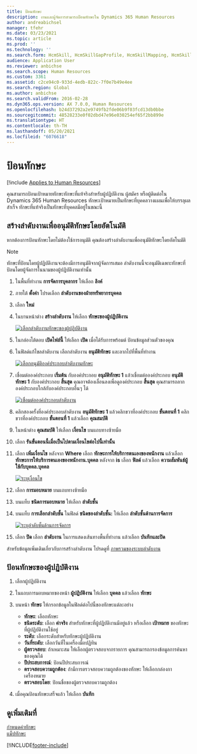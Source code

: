 ```yaml
---
title: ป้อนทักษะ
description: งานและผู้จัดการสามารถป้อนทักษะใน Dynamics 365 Human Resources
author: andreabichsel
manager: tfehr
ms.date: 03/23/2021
ms.topic: article
ms.prod: ''
ms.technology: ''
ms.search.form: HcmSkill, HcmSkillGapProfile, HcmSkillMapping, HcmSkillType, HcmEmployeeDevelopmentWorkspace
audience: Application User
ms.reviewer: anbichse
ms.search.scope: Human Resources
ms.custom: 3361
ms.assetid: c2ce94c0-933d-4edb-822c-7f0e7b49e4ee
ms.search.region: Global
ms.author: anbichse
ms.search.validFrom: 2016-02-28
ms.dyn365.ops.version: AX 7.0.0, Human Resources
ms.openlocfilehash: b24d37292a2e9749fb2fde06b9f03fcd13db0bbe
ms.sourcegitcommit: 48528233e0f02dbd47e96e030254ef65f2bb899e
ms.translationtype: HT
ms.contentlocale: th-TH
ms.lasthandoff: 05/20/2021
ms.locfileid: "6076618"
---
```

# <a name="enter-skills"></a>ป้อนทักษะ

[!include [Applies to Human Resources](../includes/applies-to-hr.md)]

คุณสามารถป้อนเป้าหมายทักษะทักษะที่แท้จริงสำหรับผู้ปฏิบัติงาน ผู้สมัคร หรือผู้ติดต่อใน Dynamics 365 Human Resources ทักษะเป้าหมายเป็นทักษะที่บุคคลวางแผนเพื่อให้บรรลุผลสำเร็จ ทักษะที่แท้จริงเป็นทักษะที่บุคคลมีอยู่ในขณะนี้

## <a name="create-a-workflow-to-auto-approve-skills"></a>สร้างลำดับงานเพื่ออนุมัติทักษะโดยอัตโนมัติ

หากต้องการป้อนทักษะโดยไม่ต้องใช้การอนุมัติ คุณต้องสร้างลำดับงานเพื่ออนุมัติทักษะโดยอัตโนมัติ

> [!NOTE]
> ทักษะที่ป้อนโดยผู้ปฏิบัติงานจะต้องมีการอนุมัติจากผู้จัดการเสมอ ลำดับงานนี้จะอนุมัติเฉพาะทักษะที่ป้อนโดยผู้จัดการในนามของผู้ปฏิบัติงานเท่านั้น

1. ในพื้นที่ทำงาน **การจัดการบุคลากร** ให้เลือก **ลิงค์**

2. ภายใต้ **ตั้งค่า** โปรดเลือก **ลำดับงานของฝ่ายทรัพยากรบุคคล**

3. เลือก **ใหม่**

4. ในบานหน้าต่าง **สร้างลำดับงาน** ให้เลือก **ทักษะของผู้ปฏิบัติงาน**

   [![เลือกลำดับงานทักษะของผู้ปฏิบัติงาน](media/hr-develop-skills-new-workflow.png)](media/hr-develop-skills-new-workflow.png)

5. ในกล่องโต้ตอบ **เปิดไฟล์นี้** ให้เลือก **เปิด** เมื่อได้รับการพร้อมต์ ป้อนข้อมูลส่วนตัวของคุณ

6. ในฟิลด์แก้ไขลลำดับงาน เลือกลำดับงาน **อนุมัติทักษะ** และลากไปที่พื้นที่ทำงาน

   [![เลือกอนุมัติองค์ประกอบลำดับงานทักษะ](media/hr-develop-skills-element.png)](media/hr-develop-skills-element.png)

7. เชื่อมต่อองค์ประกอบ **เริ่มต้น** กับองค์ประกอบ **อนุมัติทักษะ 1** แล้วเชื่อมต่อองค์ประกอบ **อนุมัติทักษะ 1** กับองค์ประกอบ **สิ้นสุด** คุณอาจต้องเลื่อนลงเพื่อดูองค์ประกอบ **สิ้นสุด** คุณสามารถลากองค์ประกอบใกล้กับองค์ประกอบอื่นๆ ได้

   [![เชื่อมต่อองค์ประกอบลำดับงาน](media/hr-develop-skills-connect-elements.png)](media/hr-develop-skills-connect-elements.png)

8. คลิกสองครั้งที่องค์ประกอบลำดับงาน **อนุมัติทักษะ 1** แล้วคลิกขวาที่องค์ประกอบ **ขั้นตอนที่ 1** คลิกขวาที่องค์ประกอบ **ขั้นตอนที่ 1** แล้วเลือก **คุณสมบัติ**

9. ในหน้าต่าง **คุณสมบัติ** ให้เลือก **เงื่อนไข** บนแถบทางซ้ายมือ

10. เลือก **รันขั้นตอนนี้เมื่อเป็นไปตามเงื่อนไขต่อไปนี้เท่านั้น**

11. เลือก **เพิ่มเงื่อนไข** หลังจาก **Where** เลือก **ทักษะการให้บริการตนเองของพนักงาน** แล้วเลือก **ทักษะการให้บริการตนเองของพนักงาน.บุคคล** หลังจาก **is** เลือก **ฟิลด์** แล้วเลือก **ความสัมพันธ์ผู้ใช้กับบุคคล.บุคคล**

    [![ระบุเงื่อนไข](media/hr-develop-skills-condition.png)](media/hr-develop-skills-condition.png)

12. เลือก **การมอบหมาย** บนแถบทางซ้ายมือ

13. บนแท็บ **ชนิดการมอบหมาย** ให้เลือก **ลำดับชั้น**

14. บนแท็บ **การเลือกลำดับชั้น** ในฟิลด์ **ชนิดของลำดับชั้น:** ให้เลือก **ลำดับชั้นด้านการจัดการ**

    [![ระบุลำดับชั้นด้านการจัดการ](media/hr-develop-skills-hierarchy.png)](media/hr-develop-skills-hierarchy.png)

15. เลือก **ปิด** เลือก **ลำดับงาน** ในการแสดงเส้นทางพื้นที่ทำงาน แล้วเลือก **บันทึกและปิด**

สำหรับข้อมูลเพิ่มเติมเกี่ยวกับการสร้างลำดับงาน โปรดดูที่ [ภาพรวมของระบบลำดับงาน](https://docs.microsoft.com/dynamics365/fin-ops-core/fin-ops/organization-administration/overview-workflow-system?toc=/dynamics365/human-resources/toc.json)

## <a name="enter-skills-for-a-worker"></a>ป้อนทักษะของผู้ปฏิบัติงาน

1. เลือกผู้ปฏิบัติงาน

2. ในแถบการมอบหมายของหน้า **ผู้ปฏิบัติงาน** ให้เลือก **บุคคล** แล้วเลือก **ทักษะ**

3. บนหน้า **ทักษะ** ให้กรอกข้อมูลในฟิลด์ต่อไปนี้ของทักษะแต่ละอย่าง

   - **ทักษะ**: เลือกทักษะ
   - **ชนิดระดับ**: เลือก **ค่าจริง** สำหรับทักษะที่ผู้ปฏิบัติงานมีอยู่แล้ว หรือเลือก **เป้าหมาย** ของทักษะที่ผู้ปฏิบัติงานใช้อยู่
   - **ระดับ**: เลือกระดับสำหรับทักษะผู้ปฏิบัติงาน
   - **วันที่ระดับ**: เลือกวันที่ในเครื่องมือปฏิทิน
   - **ผู้ตรวจสอบ**: ถ้าเหมาะสม ให้เลือกผู้ตรวจสอบจากรายการ คุณสามารถกรองข้อมูลการค้นหาของคุณได้
   - **ปีประสบการณ์**: ป้อนปีประสบการณ์
   - **ตรวจสอบความถูกต้อง**: ถ้ามีการตรวจสอบความถูกต้องของทักษะ ให้เลือกกล่องกาเครื่องหมาย
   - **ตรวจสอบโดย**: ป้อนชื่อของผู้ตรวจสอบความถูกต้อง

4. เมื่อคุณป้อนทักษะเสร็จแล้ว ให้เลือก **บันทึก**

## <a name="see-also"></a>ดูเพิ่มเติมที่

[กำหนดค่าทักษะ](hr-develop-skills.md)<br>
[แม็ปทักษะ](hr-develop-map-skills.md)

[!INCLUDE[footer-include](../includes/footer-banner.md)]
